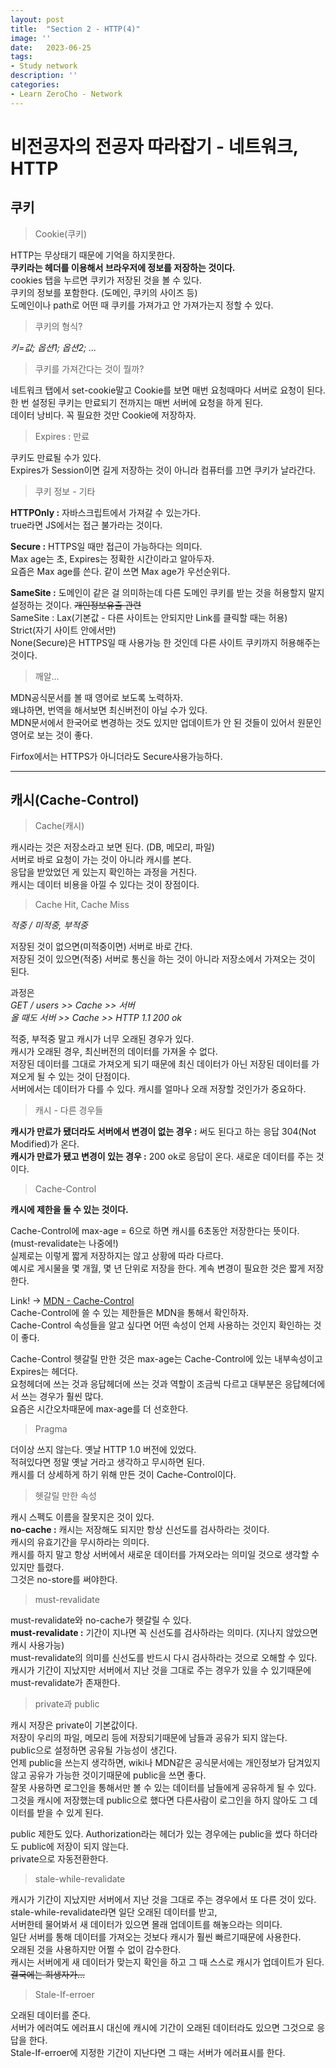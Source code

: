 ```yaml
---
layout: post
title:  "Section 2 - HTTP(4)"
image: ''
date:   2023-06-25
tags:
- Study network
description: ''
categories:
- Learn ZeroCho - Network
---
```


# 비전공자의 전공자 따라잡기 - 네트워크, HTTP

## 쿠키

> Cookie(쿠키)

HTTP는 무상태기 때문에 기억을 하지못한다.<br/>
**쿠키라는 헤더를 이용해서 브라우저에 정보를 저장하는 것이다.**<br/>
cookies 탭을 누르면 쿠키가 저장된 것을 볼 수 있다.<br/>
쿠키의 정보를 포함한다. (도메인, 쿠키의 사이즈 등)<br/>
도메인이나 path로 어떤 때 쿠키를 가져가고 안 가져가는지 정할 수 있다.

> 쿠키의 형식?

*키=값; 옵션1; 옵션2; ...*

> 쿠키를 가져간다는 것이 뭘까?

네트워크 탭에서 set-cookie말고 Cookie를 보면 매번 요청때마다 서버로 요청이 된다.<br/>
한 번 설정된 쿠키는 만료되기 전까지는 매번 서버에 요청을 하게 된다.<br/>
데이터 낭비다. 꼭 필요한 것만 Cookie에 저장하자.

> Expires : 만료

쿠키도 만료될 수가 있다.<br/>
Expires가 Session이면 길게 저장하는 것이 아니라 컴퓨터를 끄면 쿠키가 날라간다.

> 쿠키 정보 - 기타

**HTTPOnly :** 자바스크립트에서 가져갈 수 있는가다.<br/>
true라면 JS에서는 접근 불가라는 것이다.

**Secure :** HTTPS일 때만 접근이 가능하다는 의미다.<br/>
Max age는 초, Expires는 정확한 시간이라고 알아두자.<br/>
요즘은 Max age를 쓴다. 같이 쓰면 Max age가 우선순위다.

**SameSite :** 도메인이 같은 걸 의미하는데 다른 도메인 쿠키를 받는 것을 허용할지 말지 설정하는 것이다. ~~개인정보유출 관련~~<br/>
SameSite : Lax(기본값 - 다른 사이트는 안되지만 Link를 클릭할 때는 허용)<br/>
Strict(자기 사이트 안에서만)<br/>
None(Secure)은 HTTPS일 때 사용가능 한 것인데 다른 사이트 쿠키까지 허용해주는 것이다.

> 깨알...

MDN공식문서를 볼 때 영어로 보도록 노력하자.<br/>
왜냐하면, 번역을 해서보면 최신버전이 아닐 수가 있다.<br/>
MDN문서에서 한국어로 변경하는 것도 있지만 업데이트가 안 된 것들이 있어서 원문인 영어로 보는 것이 좋다.

Firfox에서는 HTTPS가 아니더라도 Secure사용가능하다.

___

## 캐시(Cache-Control)

> Cache(캐시)

캐시라는 것은 저장소라고 보면 된다. (DB, 메모리, 파일)<br/>
서버로 바로 요청이 가는 것이 아니라 캐시를 본다.<br/>
응답을 받았었던 게 있는지 확인하는 과정을 거친다.<br/>
캐시는 데이터 비용을 아낄 수 있다는 것이 장점이다.

> Cache Hit, Cache Miss

*적중 / 미적중, 부적중*

저장된 것이 없으면(미적중이면) 서버로 바로 간다.<br/>
저장된 것이 있으면(적중) 서버로 통신을 하는 것이 아니라 저장소에서 가져오는 것이 된다.

과정은<br/>
*GET / users >> Cache >> 서버 <br/> 올 때도 서버 >> Cache >> HTTP 1.1 200 ok*

적중, 부적중 말고 캐시가 너무 오래된 경우가 있다.<br/>
캐시가 오래된 경우, 최신버전의 데이터를 가져올 수 없다.<br/>
저장된 데이터를 그대로 가져오게 되기 때문에 최신 데이터가 아닌 저장된 데이터를 가져오게 될 수 있는 것이 단점이다.<br/>
서버에서는 데이터가 다를 수 있다. 캐시를 얼마나 오래 저장할 것인가가 중요하다.

> 캐시 - 다른 경우들

**캐시가 만료가 됐더라도 서버에서 변경이 없는 경우 :** 써도 된다고 하는 응답 304(Not Modified)가 온다.<br/>
**캐시가 만료가 됐고 변경이 있는 경우 :** 200 ok로 응답이 온다. 새로운 데이터를 주는 것이다.

> Cache-Control

**캐시에 제한을 둘 수 있는 것이다.**

Cache-Control에 max-age = 6으로 하면 캐시를 6초동안 저장한다는 뜻이다.(must-revalidate는 나중에!)<br/>
실제로는 이렇게 짧게 저장하지는 않고 상황에 따라 다르다.<br/>
예시로 게시물을 몇 개월, 몇 년 단위로 저장을 한다. 계속 변경이 필요한 것은 짧게 저장한다.

Link! -> [MDN - Cache-Control](https://developer.mozilla.org/ko/docs/Web/HTTP/Headers/Cache-Control)<br/>
Cache-Control에 쓸 수 있는 제한들은 MDN을 통해서 확인하자.<br/>
Cache-Control 속성들을 알고 싶다면 어떤 속성이 언제 사용하는 것인지 확인하는 것이 좋다.

Cache-Control 헷갈릴 만한 것은 max-age는 Cache-Control에 있는 내부속성이고 Expires는 헤더다.<br/>
요청헤더에 쓰는 것과 응답헤더에 쓰는 것과 역할이 조금씩 다르고 대부분은 응답헤더에서 쓰는 경우가 훨씬 많다.<br/>
요즘은 시간오차때문에 max-age를 더 선호한다.

> Pragma

더이상 쓰지 않는다. 옛날 HTTP 1.0 버전에 있었다.<br/>
적혀있다면 정말 옛날 거라고 생각하고 무시하면 된다.<br/>
캐시를 더 상세하게 하기 위해 만든 것이 Cache-Control이다.

> 헷갈릴 만한 속성

캐시 스펙도 이름을 잘못지은 것이 있다.<br/>
**no-cache :** 캐시는 저장해도 되지만 항상 신선도를 검사하라는 것이다.<br/>
캐시의 유효기간을 무시하라는 의미다.<br/>
캐시를 하지 말고 항상 서버에서 새로운 데이터를 가져오라는 의미일 것으로 생각할 수 있지만 틀렸다.<br/>
그것은 no-store를 써야한다.

> must-revalidate

must-revalidate와 no-cache가 헷갈릴 수 있다.<br/>
**must-revalidate :** 기간이 지나면 꼭 신선도를 검사하라는 의미다. (지나지 않았으면 캐시 사용가능)<br/>
must-revalidate의 의미를 신선도를 반드시 다시 검사하라는 것으로 오해할 수 있다.<br/>
캐시가 기간이 지났지만 서버에서 지난 것을 그대로 주는 경우가 있을 수 있기때문에 must-revalidate가 존재한다.

> private과 public

캐시 저장은 private이 기본값이다.<br/>
저장이 우리의 파일, 메모리 등에 저장되기때문에 남들과 공유가 되지 않는다.<br/>
public으로 설정하면 공유될 가능성이 생긴다.<br/>
언제 public을 쓰는지 생각하면, wiki나 MDN같은 공식문서에는 개인정보가 담겨있지 않고 공유가 가능한 것이기때문에 public을 쓰면 좋다.<br/>
잘못 사용하면 로그인을 통해서만 볼 수 있는 데이터를 남들에게 공유하게 될 수 있다.<br/>
그것을 캐시에 저장했는데 public으로 했다면 다른사람이 로그인을 하지 않아도 그 데이터를 받을 수 있게 된다.

public 제한도 있다.
Authorization라는 헤더가 있는 경우에는 public을 썼다 하더라도 public에 저장이 되지 않는다.<br/>
private으로 자동전환한다.

> stale-while-revalidate

캐시가 기간이 지났지만 서버에서 지난 것을 그대로 주는 경우에서 또 다른 것이 있다.<br/>
stale-while-revalidate라면 일단 오래된 데이터를 받고,<br/>
서버한테 물어봐서 새 데이터가 있으면 몰래 업데이트를 해놓으라는 의미다.<br/>
일단 서버를 통해 데이터를 가져오는 것보다 캐시가 훨씬 빠르기때문에 사용한다.<br/>
오래된 것을 사용하지만 어쩔 수 없이 감수한다.<br/>
캐시는 서버에게 새 데이터가 맞는지 확인을 하고 그 때 스스로 캐시가 업데이트가 된다. ~~결국에는 희생자가...~~

> Stale-If-erroer

오래된 데이터를 준다.<br/>
서버가 에러여도 에러표시 대신에 캐시에 기간이 오래된 데이터라도 있으면 그것으로 응답을 한다.<br/>
Stale-If-erroer에 지정한 기간이 지난다면 그 때는 서버가 에러표시를 한다.
